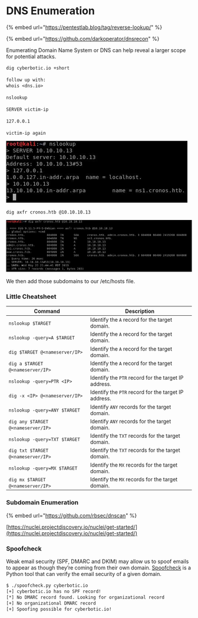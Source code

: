 # DNS Enumeration

{% embed url="https://pentestlab.blog/tag/reverse-lookup/" %}

{% embed url="https://github.com/darkoperator/dnsrecon" %}

Enumerating Domain Name System or DNS can help reveal a larger scope for potential attacks.&#x20;

&#x20;

```
dig cyberbotic.io +short

follow up with: 
whois <dns.io>

nslookup

SERVER victim-ip

127.0.0.1

victim-ip again
```

![](<../../.gitbook/assets/image (42).png>)

```
dig axfr cronos.htb @10.10.10.13
```

![](<../../.gitbook/assets/image (27).png>)

We then add those subdomains to our /etc/hosts file.



### Little Cheatsheet

| **Command**                        | **Description**                                      |
| ---------------------------------- | ---------------------------------------------------- |
| `nslookup $TARGET`                 | Identify the `A` record for the target domain.       |
| `nslookup -query=A $TARGET`        | Identify the `A` record for the target domain.       |
| `dig $TARGET @<nameserver/IP>`     | Identify the `A` record for the target domain.       |
| `dig a $TARGET @<nameserver/IP>`   | Identify the `A` record for the target domain.       |
| `nslookup -query=PTR <IP>`         | Identify the `PTR` record for the target IP address. |
| `dig -x <IP> @<nameserver/IP>`     | Identify the `PTR` record for the target IP address. |
| `nslookup -query=ANY $TARGET`      | Identify `ANY` records for the target domain.        |
| `dig any $TARGET @<nameserver/IP>` | Identify `ANY` records for the target domain.        |
| `nslookup -query=TXT $TARGET`      | Identify the `TXT` records for the target domain.    |
| `dig txt $TARGET @<nameserver/IP>` | Identify the `TXT` records for the target domain.    |
| `nslookup -query=MX $TARGET`       | Identify the `MX` records for the target domain.     |
| `dig mx $TARGET @<nameserver/IP>`  | Identify the `MX` records for the target domain.     |

### Subdomain Enumeration&#x20;

{% embed url="https://github.com/rbsec/dnscan" %}

[https://nuclei.projectdiscovery.io/nuclei/get-started/](https://nuclei.projectdiscovery.io/nuclei/get-started/)

### Spoofcheck

Weak email security (SPF, DMARC and DKIM) may allow us to spoof emails to appear as though they’re coming from their own domain. [Spoofcheck](https://github.com/BishopFox/spoofcheck) is a Python tool that can verify the email security of a given domain.

```
$ ./spoofcheck.py cyberbotic.io
[+] cyberbotic.io has no SPF record!
[*] No DMARC record found. Looking for organizational record
[+] No organizational DMARC record
[+] Spoofing possible for cyberbotic.io!
```
